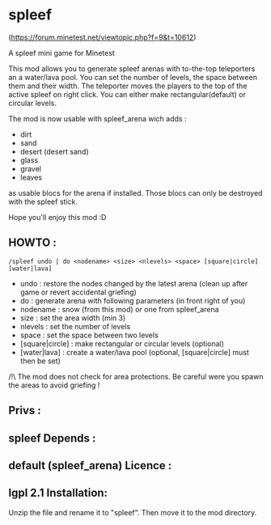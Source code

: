 spleef
======
(https://forum.minetest.net/viewtopic.php?f=9&t=10612)

A spleef mini game for Minetest

This mod allows you to generate spleef arenas with to-the-top teleporters an a water/lava  pool.
You can set the number of levels, the space between them and their width.
The teleporter moves the players to the top of the active spleef on right click.
You can either make rectangular(default) or circular levels.

The mod is now usable with spleef_arena wich adds :
- dirt
- sand
- desert (desert sand)
- glass
- gravel
- leaves

as usable blocs for the arena if installed.
Those blocs can only be destroyed with the spleef stick.

Hope you'll enjoy this mod :D

HOWTO :
-------
```/spleef undo | do <nodename> <size> <nlevels> <space> [square|circle] [water|lava]```
- undo : restore the nodes changed by the latest arena (clean up after game or revert accidental griefing)
- do : generate arena with following parameters (in front right of you)
- nodename : snow (from this mod) or one from spleef_arena
- size : set the area width (min 3)
- nlevels : set the number of levels
- space : set the space between two levels
- [square|circle] : make rectangular or circular levels (optional)
- [water|lava] : create a water/lava pool (optional, [square|circle] must then be set)

/!\ The mod does not check for area protections. Be careful were you spawn the areas to avoid griefing !

Privs :
-------
spleef
Depends :
---------
default (spleef_arena)
Licence :
---------
lgpl 2.1
Installation:
-------------
Unzip the file and rename it to "spleef". Then move it to the mod directory.
